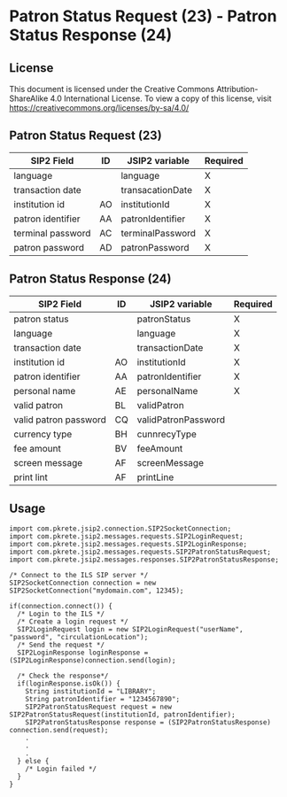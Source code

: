 # Patron Status Request (23) - Patron Status Response (24)

## License

This document is licensed under the Creative Commons Attribution-ShareAlike 4.0 International License.
To view a copy of this license, visit <https://creativecommons.org/licenses/by-sa/4.0/>

## Patron Status Request (23)

SIP2 Field        | ID | JSIP2 variable   | Required
------------------|----|------------------|-----------
language          |    | language         | X
transaction date  |    | transacationDate | X
institution id    | AO | institutionId    | X
patron identifier | AA | patronIdentifier | X
terminal password | AC | terminalPassword | X
patron password   | AD | patronPassword   | X

## Patron Status Response (24)

SIP2 Field            | ID | JSIP2 variable      | Required
----------------------|----|---------------------|-----------
patron status         |    | patronStatus        | X
language              |    | language            | X
transaction date      |    | transactionDate     | X
institution id        | AO | institutionId       | X
patron identifier     | AA | patronIdentifier    | X
personal name         | AE | personalName        | X
valid patron          | BL | validPatron         |
valid patron password | CQ | validPatronPassword |
currency type         | BH | cunnrecyType        |
fee amount            | BV | feeAmount           |
screen message        | AF | screenMessage       |
print lint            | AF | printLine           |

## Usage

```
import com.pkrete.jsip2.connection.SIP2SocketConnection;
import com.pkrete.jsip2.messages.requests.SIP2LoginRequest;
import com.pkrete.jsip2.messages.requests.SIP2LoginResponse;
import com.pkrete.jsip2.messages.requests.SIP2PatronStatusRequest;
import com.pkrete.jsip2.messages.responses.SIP2PatronStatusResponse;

/* Connect to the ILS SIP server */
SIP2SocketConnection connection = new SIP2SocketConnection("mydomain.com", 12345);

if(connection.connect()) {
  /* Login to the ILS */
  /* Create a login request */
  SIP2LoginRequest login = new SIP2LoginRequest("userName", "password", "circulationLocation");
  /* Send the request */
  SIP2LoginResponse loginResponse = (SIP2LoginResponse)connection.send(login);

  /* Check the response*/
  if(loginResponse.isOk()) {
    String institutionId = "LIBRARY";
    String patronIdentifier = "1234567890";
    SIP2PatronStatusRequest request = new SIP2PatronStatusRequest(institutionId, patronIdentifier);
    SIP2PatronStatusResponse response = (SIP2PatronStatusResponse) connection.send(request);
    .
    .
    .
  } else {
    /* Login failed */
  }
}
```